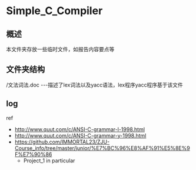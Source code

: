 # Simple_C_Compiler

## 概述

本文件夹存放一些临时文件，如报告内容要点等

## 文件夹结构

/文法词法.doc ---描述了lex词法以及yacc语法，lex程序yacc程序基于该文件

## log

ref
- http://www.quut.com/c/ANSI-C-grammar-l-1998.html
- http://www.quut.com/c/ANSI-C-grammar-y-1998.html
- https://github.com/IMMORTAL23/ZJU-Course_info/tree/master/junior/%E7%BC%96%E8%AF%91%E5%8E%9F%E7%90%86 
  - Project_1 in particular
